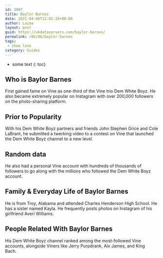 ```yaml
---
id: 3807
title: Baylor Barnes
date: 2021-04-06T12:01:28+00:00
author: Laima
layout: post
guid: https://ukdataservers.com/baylor-barnes/
permalink: /04/06/baylor-barnes
tags:
 - show love
category: Guides
---
```


* some text
{: toc}


## Who is Baylor Barnes
                  
                  
                  
First gained fame on Vine as one-third of the Vine trio Dem White Boyz. He also became extremely popular on Instagram with over 200,000 followers on the photo-sharing platform. 
                  
              
            
              
            
                
                
                
## Prior to Popularity
                  
                  
                  
With his Dem White Boyz partners and friends John Stephen Grice and Cole LaBrant, he submitted a twerking video to a contest on Vine that launched the Dem White Boyz channel to a new level. 
                  
              
            
              
            
                
                
                
## Random data
                  
                  
                  
He also had a personal Vine account with hundreds of thousands of followers to go along with the millions who followed the Dem White Boyz account. 
                  
              
            
              
            
                
                
                
## Family & Everyday Life of Baylor Barnes
                  
                  
                  
He is from Troy, Alabama and attended Charles Henderson High School. He has a sister named Kayla. He frequently posts photos on Instagram of his girlfriend Averi Williams. 
                  
              
            
              
            
                
                
                
## People Related With Baylor Barnes
                  
                  
                  
His Dem White Boyz channel ranked among the most-followed Vine accounts, alongside Viners like Jerry Purpdrank, Alx James, and King Bach. 
                  
              
            
              
            
                
              
            
              
              
            
            
              
            
          
          
          